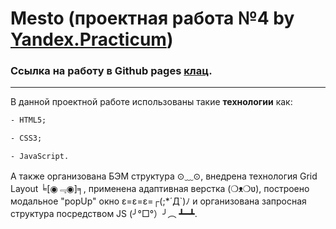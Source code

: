 # Mesto (проектная работа №4 by [Yandex.Practicum](https://practicum.yandex.ru/ "Практикум"))
### Ссылка на работу в Github pages [клац](https://methodm4n.github.io/russian-travel/ "Ссылка на работу").
----
В данной проектной работе использованы такие **технологии** как:
```HTML
- HTML5;
```
```CSS
- CSS3;
```
```JS
- JavaScript.
```
А также организована БЭМ структура ⊙﹏⊙, внедрена технология Grid Layout ╘[◉﹃◉]╕, применена адаптивная верстка (❍ᴥ❍ʋ), построено модальное "popUp" окно ε=ε=ε=┌(;*´Д`)ﾉ и организована запросная структура посредством JS (╯°□°）╯︵ ┻━┻.
